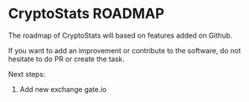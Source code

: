 CryptoStats ROADMAP
===================

The roadmap of CryptoStats will based on features added on Github.

If you want to add an improvement or contribute to the software, do not hesitate to do PR or create the task.


Next steps:

1. Add new exchange gate.io

